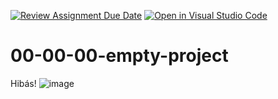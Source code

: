 [![Review Assignment Due Date](https://classroom.github.com/assets/deadline-readme-button-24ddc0f5d75046c5622901739e7c5dd533143b0c8e959d652212380cedb1ea36.svg)](https://classroom.github.com/a/Uqo7grL4)
[![Open in Visual Studio Code](https://classroom.github.com/assets/open-in-vscode-718a45dd9cf7e7f842a935f5ebbe5719a5e09af4491e668f4dbf3b35d5cca122.svg)](https://classroom.github.com/online_ide?assignment_repo_id=12059243&assignment_repo_type=AssignmentRepo)
# 00-00-00-empty-project
Hibás!
![image](https://github.com/2023-2024-CSARP-Desktop/csarp-blazor-mvvm-01-02-00-dilog-squere-mosenlechnerjosef/assets/115459653/f846064d-db06-4ca0-8be8-7f0d1531cc2e)
